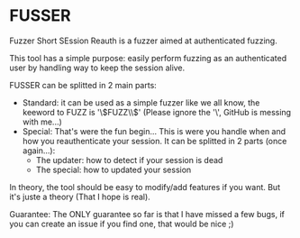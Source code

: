 # FUSSER
Fuzzer Short SEssion Reauth is a fuzzer aimed at authenticated fuzzing.

This tool has a simple purpose: easily perform fuzzing as an authenticated user by handling way to keep the session alive.

FUSSER can be splitted in 2 main parts:
* Standard: it can be used as a simple fuzzer like we all know, the keeword to FUZZ is '\\$FUZZ\\$' (Please ignore the '\\', GitHub is messing with me...)
* Special: That's were the fun begin... This is were you handle when and how you reauthenticate your session. It can be splitted in 2 parts (once again...):
  * The updater: how to detect if your session is dead
  * The special: how to updated your session

In theory, the tool should be easy to modify/add features if you want. But it's juste a theory (That I hope is real).

Guarantee: The ONLY guarantee so far is that I have missed a few bugs, if you can create an issue if you find one, that would be nice ;)
